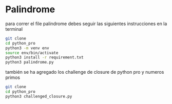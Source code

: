 # Palindrome

para correr el file palindrome debes seguir las siguientes instrucciones en la terminal

```sh
git clone
cd python_pro
python3 -m venv env
source env/bin/activate
python3 install -r requirement.txt
python3 palindrome.py
```

también se ha agregado los challenge de closure de python pro y numeros primos

```sh
git clone
cd python_pro
python3 challenged_closure.py
```